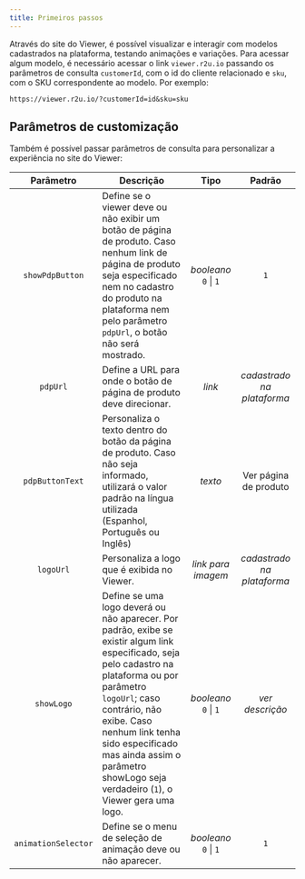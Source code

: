 ```yaml
---
title: Primeiros passos
---
```


Através do site do Viewer, é possível visualizar e interagir com modelos cadastrados na plataforma, testando animações e variações. Para acessar algum modelo, é necessário acessar o link `viewer.r2u.io` passando os parâmetros de consulta `customerId`, com o id do cliente relacionado e `sku`, com o SKU correspondente ao modelo. Por exemplo:

`https://viewer.r2u.io/?customerId=id&sku=sku`

## Parâmetros de customização

Também é possível passar parâmetros de consulta para personalizar a experiência no site do Viewer:

|      Parâmetro      | Descrição                                                                                                                                                                                                                                                                                                             |             Tipo             |           Padrão           |
| :-----------------: | --------------------------------------------------------------------------------------------------------------------------------------------------------------------------------------------------------------------------------------------------------------------------------------------------------------------- | :--------------------------: | :------------------------: |
|   `showPdpButton`   | Define se o viewer deve ou não exibir um botão de página de produto. Caso nenhum link de página de produto seja especificado nem no cadastro do produto na plataforma nem pelo parâmetro `pdpUrl`, o botão não será mostrado.                                                                                         | _booleano_ <br /> `0` \| `1` |            `1`             |
|      `pdpUrl`       | Define a URL para onde o botão de página de produto deve direcionar.                                                                                                                                                                                                                                                  |            _link_            | _cadastrado na plataforma_ |
|   `pdpButtonText`   | Personaliza o texto dentro do botão da página de produto. Caso não seja informado, utilizará o valor padrão na língua utilizada (Espanhol, Português ou Inglês)                                                                                                                                                       |           _texto_            |   Ver página de produto    |
|      `logoUrl`      | Personaliza a logo que é exibida no Viewer.                                                                                                                                                                                                                                                                           |      _link para imagem_      | _cadastrado na plataforma_ |
|     `showLogo`      | Define se uma logo deverá ou não aparecer. Por padrão, exibe se existir algum link especificado, seja pelo cadastro na plataforma ou por parâmetro `logoUrl`; caso contrário, não exibe. Caso nenhum link tenha sido especificado mas ainda assim o parâmetro showLogo seja verdadeiro (`1`), o Viewer gera uma logo. | _booleano_ <br /> `0` \| `1` |      _ver descrição_       |
| `animationSelector` | Define se o menu de seleção de animação deve ou não aparecer.                                                                                                                                                                                                                                                         | _booleano_ <br /> `0` \| `1` |            `1`             |
